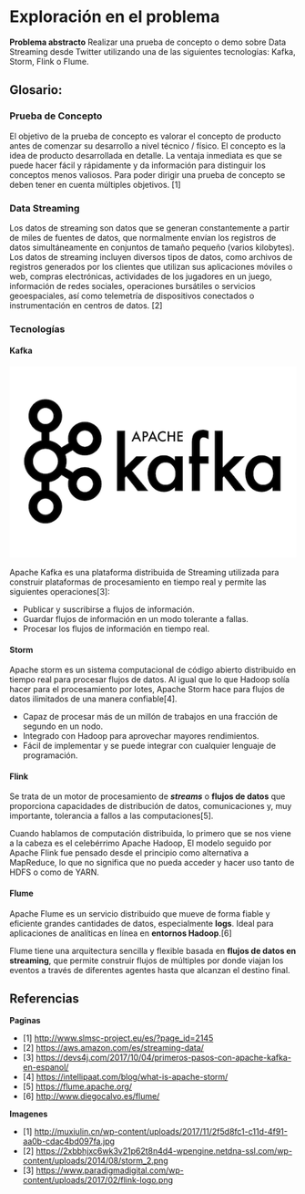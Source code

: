 # Exploración en el problema

**Problema abstracto**
	Realizar una prueba de concepto o demo sobre Data Streaming desde Twitter utilizando una de las siguientes tecnologías: Kafka, Storm, Flink o Flume.

## Glosario:

### Prueba de Concepto

El objetivo de la prueba de concepto es valorar el concepto de producto antes de comenzar su desarrollo a nivel técnico / físico. El concepto es la idea de producto desarrollada en detalle. La ventaja inmediata es que se puede hacer fácil y rápidamente y da información para distinguir los conceptos menos valiosos. Para poder dirigir una prueba de concepto se deben tener en cuenta múltiples objetivos. [1]

### Data Streaming

Los datos de streaming son datos que se generan constantemente a partir de miles de fuentes de datos, que normalmente envían los registros de datos simultáneamente en conjuntos de tamaño pequeño (varios kilobytes). Los datos de streaming incluyen diversos tipos de datos, como archivos de registros generados por los clientes que utilizan sus aplicaciones móviles o web, compras electrónicas, actividades de los jugadores en un juego, información de redes sociales, operaciones bursátiles o servicios geoespaciales, así como telemetría de dispositivos conectados o instrumentación en centros de datos. [2]

### Tecnologías

#### Kafka

![Sin titulo](imagenes/kafka.png)

Apache Kafka es una plataforma distribuida de Streaming utilizada para construir plataformas de procesamiento en tiempo real y permite las siguientes operaciones[3]:

-   Publicar y suscribirse a flujos de información.
-   Guardar flujos de información en un modo tolerante a fallas.
-   Procesar los flujos de información en tiempo real.

#### Storm

Apache storm es un sistema computacional de código abierto distribuido en tiempo real para procesar flujos de datos. Al igual que lo que Hadoop solía hacer para el procesamiento por lotes, Apache Storm hace para flujos de datos ilimitados de una manera confiable[4].

- Capaz de procesar más de un millón de trabajos en una fracción de segundo en un nodo.
- Integrado con Hadoop para aprovechar mayores rendimientos.
- Fácil de implementar y se puede integrar con cualquier lenguaje de programación.

#### Flink

Se trata de un motor de procesamiento de  **_streams_**  o  **flujos de datos**  que proporciona capacidades de distribución de datos, comunicaciones y, muy importante, tolerancia a fallos a las computaciones[5].

Cuando hablamos de computación distribuida, lo primero que se nos viene a la cabeza es el celebérrimo  Apache Hadoop,  El modelo seguido por Apache Flink fue pensado desde el principio como alternativa a MapReduce, lo que no significa que no pueda acceder y hacer uso tanto de  HDFS  o como de  YARN.

#### Flume

Apache Flume es un servicio distribuido que mueve de forma fiable y eficiente grandes cantidades de datos, especialmente **logs**. Ideal para aplicaciones de analíticas en línea en **entornos Hadoop**.[6]

Flume tiene una arquitectura sencilla y flexible basada en **flujos de datos en streaming**, que permite construir flujos de múltiples por donde viajan los eventos a través de diferentes agentes hasta que alcanzan el destino final.

## Referencias

**Paginas**
- [1] http://www.slmsc-project.eu/es/?page_id=2145
- [2] https://aws.amazon.com/es/streaming-data/
- [3] https://devs4j.com/2017/10/04/primeros-pasos-con-apache-kafka-en-espanol/
- [4] https://intellipaat.com/blog/what-is-apache-storm/
- [5] https://flume.apache.org/
- [6] http://www.diegocalvo.es/flume/

**Imagenes**

- [1] http://muxiulin.cn/wp-content/uploads/2017/11/2f5d8fc1-c11d-4f91-aa0b-cdac4bd097fa.jpg
- [2] https://2xbbhjxc6wk3v21p62t8n4d4-wpengine.netdna-ssl.com/wp-content/uploads/2014/08/storm_2.png
- [3] https://www.paradigmadigital.com/wp-content/uploads/2017/02/flink-logo.png


<!--stackedit_data:
eyJoaXN0b3J5IjpbLTY0ODA5NjExMSwxNDYzNTYxOTc5LC0xND
g2NjU1MzM0LDEzMDY3OTM0NTksMjEyNTA3ODM1OSwxOTMzMjA3
MTUsMjg2NDUxNTM1LC0xNjg1NTIwOTc3LDg1MzYyNjEwNCwtNj
YxMzM0Mzg4LC0xODE2NjIxOTE1LC0yNDYwODE4Nyw5OTA3NDYw
OTgsLTIwODg3NDY2MTJdfQ==
-->